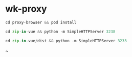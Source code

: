 # wk-proxy    
   
   
```objective-c
cd proxy-browser && pod install 
```
   
   


```python
cd zip-in-vue && python -m SimpleHTTPServer 3238
```
   
   



```python
cd zip-in-vue/dist && python -m SimpleHTTPServer 3233
```
~                

